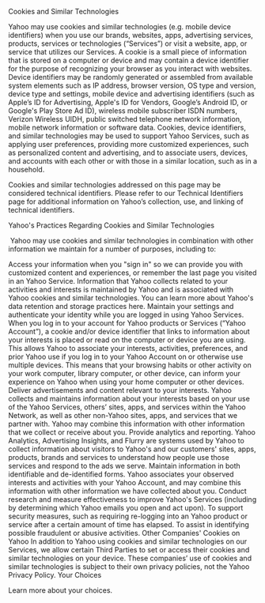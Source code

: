 Cookies and Similar Technologies

Yahoo may use cookies and similar technologies (e.g. mobile device identifiers) when you use our brands, websites, apps, advertising services, products, services or technologies (“Services”) or visit a website, app, or service that utilizes our Services. A cookie is a small piece of information that is stored on a computer or device and may contain a device identifier for the purpose of recognizing your browser as you interact with websites. Device identifiers may be randomly generated or assembled from available system elements such as IP address, browser version, OS type and version, device type and settings, mobile device and advertising identifiers (such as Apple’s ID for Advertising, Apple's ID for Vendors, Google’s Android ID, or Google's Play Store Ad ID), wireless mobile subscriber ISDN numbers, Verizon Wireless UIDH, public switched telephone network information, mobile network information or software data. Cookies, device identifiers, and similar technologies may be used to support Yahoo Services, such as applying user preferences, providing more customized experiences, such as personalized content and advertising, and to associate users, devices, and accounts with each other or with those in a similar location, such as in a household.

Cookies and similar technologies addressed on this page may be considered technical identifiers. Please refer to our Technical Identifiers page for additional information on Yahoo’s collection, use, and linking of technical identifiers.

Yahoo's Practices Regarding Cookies and Similar Technologies

 Yahoo may use cookies and similar technologies in combination with other information we maintain for a number of purposes, including to:

Access your information when you "sign in" so we can provide you with customized content and experiences, or remember the last page you visited in an Yahoo Service.
Information that Yahoo collects related to your activities and interests is maintained by Yahoo and is associated with Yahoo cookies and similar technologies. You can learn more about Yahoo's data retention and storage practices here.
Maintain your settings and authenticate your identity while you are logged in using Yahoo Services.
When you log in to your account for Yahoo products or Services (“Yahoo Account”), a cookie and/or device identifier that links to information about your interests is placed or read on the computer or device you are using. This allows Yahoo to associate your interests, activities, preferences, and prior Yahoo use if you log in to your Yahoo Account on or otherwise use multiple devices. This means that your browsing habits or other activity on your work computer, library computer, or other device, can inform your experience on Yahoo when using your home computer or other devices.
Deliver advertisements and content relevant to your interests.
Yahoo collects and maintains information about your interests based on your use of the Yahoo Services, others’ sites, apps, and services within the Yahoo Network, as well as other non-Yahoo sites, apps, and services that we partner with. Yahoo may combine this information with other information that we collect or receive about you.
Provide analytics and reporting.
Yahoo Analytics, Advertising Insights, and Flurry are systems used by Yahoo to collect information about visitors to Yahoo's and our customers' sites, apps, products, brands and services to understand how people use those services and respond to the ads we serve.
Maintain information in both identifiable and de-identified forms.
Yahoo associates your observed interests and activities with your Yahoo Account, and may combine this information with other information we have collected about you.
Conduct research and measure effectiveness to improve Yahoo's Services (including by determining which Yahoo emails you open and act upon).
To support security measures, such as requiring re-logging into an Yahoo product or service after a certain amount of time has elapsed.
To assist in identifying possible fraudulent or abusive activities.
​Other Companies' Cookies on Yahoo
In addition to Yahoo using cookies and similar technologies on our Services, we allow certain Third Parties to set or access their cookies and similar technologies on your device. These companies’ use of cookies and similar technologies is subject to their own privacy policies, not the Yahoo Privacy Policy.
Your Choices

Learn more about your choices.
